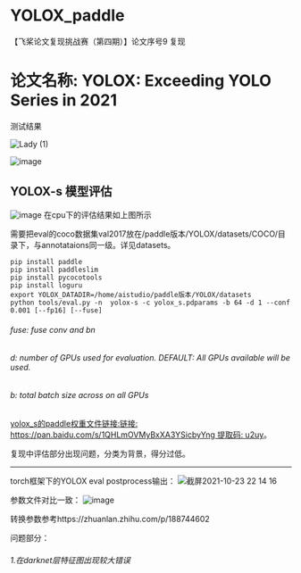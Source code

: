 # YOLOX_paddle
【飞桨论文复现挑战赛（第四期）】论文序号9 复现

论文名称: YOLOX: Exceeding YOLO Series in 2021
===========================
测试结果

![Lady (1)](https://user-images.githubusercontent.com/26295563/133543628-95c3cdb1-7f0e-4aec-bfc1-835ffeb0adcf.jpg)

![image](https://user-images.githubusercontent.com/26295563/133545014-2afcfa60-d994-48da-8ff1-536fc7346b27.png)

YOLOX-s 模型评估
-----------
![image](https://user-images.githubusercontent.com/26295563/138433867-f6e6d4e5-2a25-40e2-8b70-dc10684506c1.png)
在cpu下的评估结果如上图所示

需要把eval的coco数据集val2017放在/paddle版本/YOLOX/datasets/COCO/目录下，与annotataions同一级。详见datasets。

    pip install paddle
    pip install paddleslim
    pip install pycocotools
    pip install loguru
    export YOLOX_DATADIR=/home/aistudio/paddle版本/YOLOX/datasets
    python tools/eval.py -n  yolox-s -c yolox_s.pdparams -b 64 -d 1 --conf 0.001 [--fp16] [--fuse]

######   fuse: fuse conv and bn
######   d: number of GPUs used for evaluation. DEFAULT: All GPUs available will be used.
######   b: total batch size across on all GPUs

[yolox_s的paddle权重文件链接:链接: https://pan.baidu.com/s/1QHLmOVMyBxXA3YSicbyYng 提取码: u2uy]( https://pan.baidu.com/s/1QHLmOVMyBxXA3YSicbyYng)。

复现中评估部分出现问题，分类为背景，得分过低。

-----------
torch框架下的YOLOX eval postprocess输出：
![截屏2021-10-23 22 14 16](https://user-images.githubusercontent.com/26295563/138560195-47986109-5336-44e4-a4e3-7b14888de287.png)

参数文件对比一致：
![image](https://user-images.githubusercontent.com/26295563/138445858-c91b7590-bec3-4d52-b627-a900b160be20.png)

转换参数参考https://zhuanlan.zhihu.com/p/188744602

问题部分：

######   1.在darknet层特征图出现较大错误





